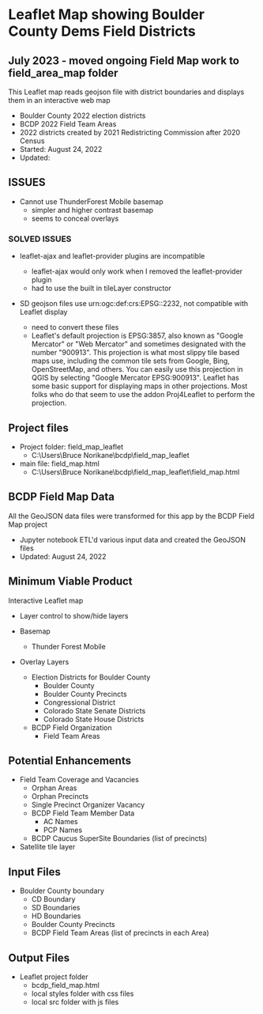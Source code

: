 # Leaflet Map showing Boulder County Dems Field Districts

## July 2023 - moved ongoing Field Map work to field_area_map folder

This Leaflet map reads geojson file with district boundaries and displays them in an interactive web map

- Boulder County 2022 election districts
- BCDP 2022 Field Team Areas
- 2022 districts created by 2021 Redistricting Commission after 2020 Census
- Started: August 24, 2022
- Updated:

## ISSUES

- Cannot use ThunderForest Mobile basemap
  - simpler and higher contrast basemap
  - seems to conceal overlays

### SOLVED ISSUES

- leaflet-ajax and leaflet-provider plugins are incompatible

  - leaflet-ajax would only work when I removed the leaflet-provider plugin
  - had to use the built in tileLayer constructor

- SD geojson files use urn:ogc:def:crs:EPSG::2232, not compatible with Leaflet display
  - need to convert these files
  - Leaflet's default projection is EPSG:3857, also known as "Google Mercator" or "Web Mercator" and sometimes designated with the number "900913". This projection is what most slippy tile based maps use, including the common tile sets from Google, Bing, OpenStreetMap, and others. You can easily use this projection in QGIS by selecting "Google Mercator EPSG:900913". Leaflet has some basic support for displaying maps in other projections. Most folks who do that seem to use the addon Proj4Leaflet to perform the projection.

## Project files

- Project folder: field_map_leaflet
  - C:\Users\Bruce Norikane\bcdp\field_map_leaflet
- main file: field_map.html
  - C:\Users\Bruce Norikane\bcdp\field_map_leaflet\field_map.html

## BCDP Field Map Data

All the GeoJSON data files were transformed for this app by the BCDP Field Map project

- Jupyter notebook ETL'd various input data and created the GeoJSON files
- Updated: August 24, 2022

## Minimum Viable Product

Interactive Leaflet map

- Layer control to show/hide layers

- Basemap

  - Thunder Forest Mobile

- Overlay Layers
  - Election Districts for Boulder County
    - Boulder County
    - Boulder County Precincts
    - Congressional District
    - Colorado State Senate Districts
    - Colorado State House Districts
  - BCDP Field Organization
    - Field Team Areas

## Potential Enhancements

- Field Team Coverage and Vacancies
  - Orphan Areas
  - Orphan Precincts
  - Single Precinct Organizer Vacancy
  - BCDP Field Team Member Data
    - AC Names
    - PCP Names
  - BCDP Caucus SuperSite Boundaries (list of precincts)
- Satellite tile layer

## Input Files

- Boulder County boundary
  - CD Boundary
  - SD Boundaries
  - HD Boundaries
  - Boulder County Precincts
  - BCDP Field Team Areas (list of precincts in each Area)

## Output Files

- Leaflet project folder
  - bcdp_field_map.html
  - local styles folder with css files
  - local src folder with js files

